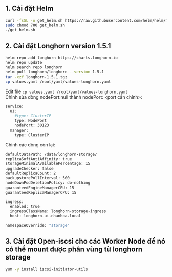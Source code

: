 ## 1. Cài đặt Helm
```sh
curl -fsSL -o get_helm.sh https://raw.githubusercontent.com/helm/helm/main/scripts/get-helm-3
sudo chmod 700 get_helm.sh
./get_helm.sh
```  
## 2. Cài đặt Longhorn version 1.5.1  
```sh
helm repo add longhorn https://charts.longhorn.io
helm repo update
helm search repo longhorn
helm pull longhorn/longhorn --version 1.5.1
tar -xzf longhorn-1.5.1.tgz
cp values.yaml /root/yaml/values-longhorn.yaml
```
Edit file `cp values.yaml /root/yaml/values-longhorn.yaml`  
Chỉnh sửa dòng nodePort:null thành nodePort: <port cần chỉnh>:  
```sh  
service:
  ui:
    #type: ClusterIP
    type: NodePort
    nodePort: 30123
  manager:
    type: ClusterIP
```
Chỉnh các dòng còn lại:  
```sh
defaultDataPath: /data/longhorn-storage/
replicaSoftAntiAffinity: true
storageMinimalAvailablePercentage: 15
upgradeChecker: false
defaultReplicaCount: 2
backupstorePollInterval: 500
nodeDownPodDeletionPolicy: do-nothing
guaranteedEngineManagerCPU: 15
guaranteedReplicaManagerCPU: 15

ingress:  
  enabled: true
  ingressClassName: longhorn-storage-ingress
  host: longhorn-ui.nhanhoa.local

namespaceOverride: "storage"
```
##  3. Cài đặt Open-iscsi cho các Worker Node để nó có thể mount được phân vùng từ longhorn storage  
```sh
yum -y install iscsi-initiator-utils
```




